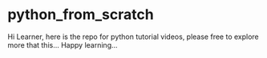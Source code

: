 # python_from_scratch
Hi Learner, here is the repo for python tutorial videos, please free to explore more that this... Happy learning...
